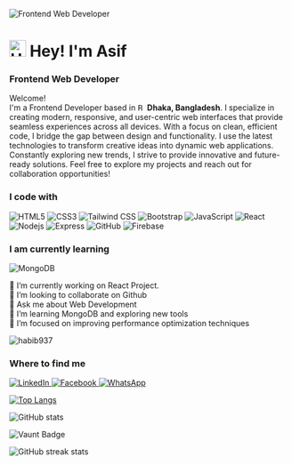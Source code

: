 ![Frontend Web Developer](https://media.licdn.com/dms/image/v2/D5603AQFT4_LyMhtIsw/profile-displayphoto-shrink_200_200/profile-displayphoto-shrink_200_200/0/1710091250203?e=1746057600&v=beta&t=0E3KbrOkaEmaOCctEsAT_5912Az_Cg-e_knaJpeHnCc)


<h1>
  <img src="https://img.icons8.com/?size=100&id=1H52efUsDX7A&format=png&color=000000" width="30" alt="Happy Icon" /> 
  Hey! I'm Asif
</h1>
<h3> Frontend Web Developer</h3>


<p>Welcome!</br>  
I'm a Frontend Developer based in <img src="https://img.icons8.com/?size=100&id=60238&format=png&color=000000" width="13" alt="Bangladesh Flag"/>
 <b>Dhaka, Bangladesh</b>.  
I specialize in creating modern, responsive, and user-centric web interfaces that provide seamless experiences across all devices.  
With a focus on clean, efficient code, I bridge the gap between design and functionality.  
I use the latest technologies to transform creative ideas into dynamic web applications.  
Constantly exploring new trends, I strive to provide innovative and future-ready solutions.  
Feel free to explore my projects and reach out for collaboration opportunities!</p>

<h3>I code with</h3>
<p>
  <img alt="HTML5" src="https://img.shields.io/badge/-HTML5-E34F26?style=flat-square&logo=html5&logoColor=white" />
  <img alt="CSS3" src="https://img.shields.io/badge/-CSS3-1572B6?style=flat-square&logo=css3&logoColor=white" />
  <img alt="Tailwind CSS" src="https://img.shields.io/badge/-Tailwind%20CSS-38B2AC?style=flat-square&logo=tailwind-css&logoColor=white" />
  <img alt="Bootstrap" src="https://img.shields.io/badge/-Bootstrap-7952B3?style=flat-square&logo=bootstrap&logoColor=white" />
  <img alt="JavaScript" src="https://img.shields.io/badge/-JavaScript-F7DF1E?style=flat-square&logo=javascript&logoColor=white" />
  <img alt="React" src="https://img.shields.io/badge/-React-45b8d8?style=flat-square&logo=react&logoColor=white" />
  <img alt="Nodejs" src="https://img.shields.io/badge/-Nodejs-43853d?style=flat-square&logo=Node.js&logoColor=white" />
  <img alt="Express" src="https://img.shields.io/badge/-Express-000000?style=flat-square&logo=express&logoColor=white" />
  <img alt="GitHub" src="https://img.shields.io/badge/-GitHub-181717?style=flat-square&logo=github&logoColor=white" />
  <img alt="Firebase" src="https://img.shields.io/badge/-Firebase-FFCA28?style=flat-square&logo=firebase&logoColor=white" />
</p>

<h3>I am currently learning</h3>
<p>
 <img alt="MongoDB" src="https://img.shields.io/badge/-MongoDB-13aa52?style=flat-square&logo=mongodb&logoColor=white" />
</p>

🔭 I’m currently working on React Project. <br>
👯 I’m looking to collaborate on Github <br>
💬 Ask me about Web Development <br>
🌱 I’m learning MongoDB and exploring new tools <br>
🚀 I’m focused on improving performance optimization techniques <br>

<p align="left"> <img src="https://komarev.com/ghpvc/?username=habib937&label=Profile%20views&color=0e75b6&style=flat" alt="habib937" /> </p>


<h3>Where to find me</h3>
<p>
  <a href="https://www.linkedin.com/in/asif-mahmud-1a0a25171/" target="_blank" rel="noopener noreferrer">
    <img alt="LinkedIn" src="https://img.shields.io/badge/LinkedIn-%230077B5.svg?&style=for-the-badge&logo=linkedin&logoColor=white" />
  </a>
  <a href="https://www.facebook.com/asif.mahmud47/" target="_blank" rel="noopener noreferrer">
    <img alt="Facebook" src="https://img.shields.io/badge/Facebook-%234285F4.svg?&style=for-the-badge&logo=facebook&logoColor=white" />
  </a>
  <a href="https://wa.me/+8801785309592" target="_blank" rel="noopener noreferrer">
    <img alt="WhatsApp" src="https://img.shields.io/badge/WhatsApp-%2314A74B.svg?&style=for-the-badge&logo=whatsapp&logoColor=white" />
  </a>
</p>
 

[![Top Langs](https://github-readme-stats.vercel.app/api/top-langs/?username=asifmahmud1047)](https://github.com/anuraghazra/github-readme-stats)

![GitHub stats](https://github-readme-stats.vercel.app/api?username=asifmahmud1047&show_icons=true)  

![Vaunt Badge](https://api.vaunt.dev/v1/github/entities/asifmahmud1047/contributions?format=svg&private=false)  

![GitHub streak stats](https://streak-stats.demolab.com/?user=asifmahmud1047)  

